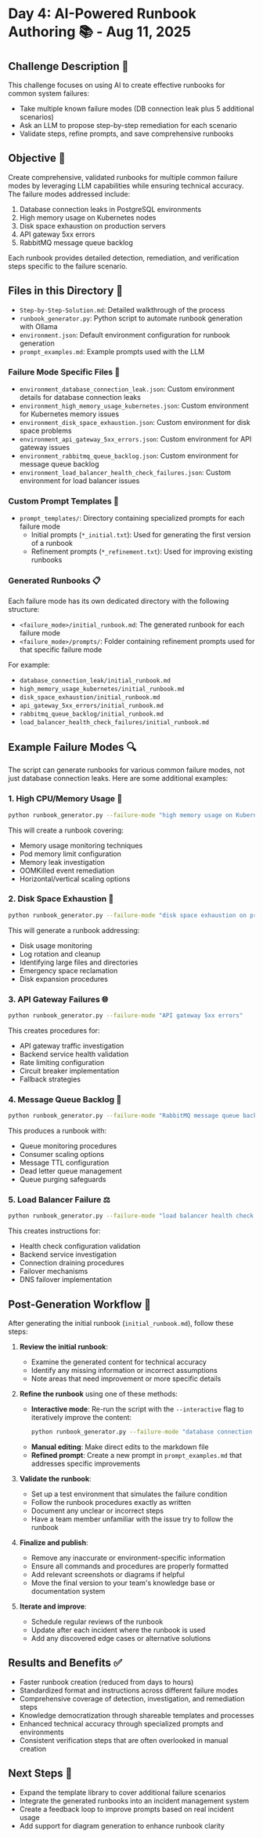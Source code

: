 # Day 4: AI-Powered Runbook Authoring 📚 - Aug 11, 2025

## Challenge Description 🎯
This challenge focuses on using AI to create effective runbooks for common system failures:

* Take multiple known failure modes (DB connection leak plus 5 additional scenarios)
* Ask an LLM to propose step-by-step remediation for each scenario
* Validate steps, refine prompts, and save comprehensive runbooks

## Objective 🚀
Create comprehensive, validated runbooks for multiple common failure modes by leveraging LLM capabilities while ensuring technical accuracy. The failure modes addressed include:

1. Database connection leaks in PostgreSQL environments
2. High memory usage on Kubernetes nodes 
3. Disk space exhaustion on production servers
4. API gateway 5xx errors
5. RabbitMQ message queue backlog

Each runbook provides detailed detection, remediation, and verification steps specific to the failure scenario.

## Files in this Directory 📁
- `Step-by-Step-Solution.md`: Detailed walkthrough of the process
- `runbook_generator.py`: Python script to automate runbook generation with Ollama
- `environment.json`: Default environment configuration for runbook generation
- `prompt_examples.md`: Example prompts used with the LLM

### Failure Mode Specific Files 🔧
- `environment_database_connection_leak.json`: Custom environment details for database connection leaks
- `environment_high_memory_usage_kubernetes.json`: Custom environment for Kubernetes memory issues
- `environment_disk_space_exhaustion.json`: Custom environment for disk space problems
- `environment_api_gateway_5xx_errors.json`: Custom environment for API gateway issues
- `environment_rabbitmq_queue_backlog.json`: Custom environment for message queue backlog
- `environment_load_balancer_health_check_failures.json`: Custom environment for load balancer issues

### Custom Prompt Templates 💬
- `prompt_templates/`: Directory containing specialized prompts for each failure mode
  - Initial prompts (`*_initial.txt`): Used for generating the first version of a runbook
  - Refinement prompts (`*_refinement.txt`): Used for improving existing runbooks

### Generated Runbooks 📋
Each failure mode has its own dedicated directory with the following structure:
- `<failure_mode>/initial_runbook.md`: The generated runbook for each failure mode
- `<failure_mode>/prompts/`: Folder containing refinement prompts used for that specific failure mode

For example:
- `database_connection_leak/initial_runbook.md`
- `high_memory_usage_kubernetes/initial_runbook.md`
- `disk_space_exhaustion/initial_runbook.md`
- `api_gateway_5xx_errors/initial_runbook.md`
- `rabbitmq_queue_backlog/initial_runbook.md`
- `load_balancer_health_check_failures/initial_runbook.md`

## Example Failure Modes 🔍

The script can generate runbooks for various common failure modes, not just database connection leaks. Here are some additional examples:

### 1. High CPU/Memory Usage 🧠

```bash
python runbook_generator.py --failure-mode "high memory usage on Kubernetes nodes" --interactive
```

This will create a runbook covering:
- Memory usage monitoring techniques
- Pod memory limit configuration
- Memory leak investigation
- OOMKilled event remediation
- Horizontal/vertical scaling options

### 2. Disk Space Exhaustion 💾

```bash
python runbook_generator.py --failure-mode "disk space exhaustion on production servers"
```

This will generate a runbook addressing:
- Disk usage monitoring
- Log rotation and cleanup
- Identifying large files and directories
- Emergency space reclamation
- Disk expansion procedures

### 3. API Gateway Failures 🌐

```bash
python runbook_generator.py --failure-mode "API gateway 5xx errors"
```

This creates procedures for:
- API gateway traffic investigation
- Backend service health validation
- Rate limiting configuration
- Circuit breaker implementation
- Fallback strategies

### 4. Message Queue Backlog 📨

```bash
python runbook_generator.py --failure-mode "RabbitMQ message queue backlog"
```

This produces a runbook with:
- Queue monitoring procedures
- Consumer scaling options
- Message TTL configuration
- Dead letter queue management
- Queue purging safeguards

### 5. Load Balancer Failure ⚖️

```bash
python runbook_generator.py --failure-mode "load balancer health check failures"
```

This creates instructions for:
- Health check configuration validation
- Backend service investigation
- Connection draining procedures
- Failover mechanisms
- DNS failover implementation

## Post-Generation Workflow 🔄

After generating the initial runbook (`initial_runbook.md`), follow these steps:

1. **Review the initial runbook**:
   - Examine the generated content for technical accuracy
   - Identify any missing information or incorrect assumptions
   - Note areas that need improvement or more specific details

2. **Refine the runbook** using one of these methods:
   - **Interactive mode**: Re-run the script with the `--interactive` flag to iteratively improve the content:
     ```bash
     python runbook_generator.py --failure-mode "database connection leak" --interactive
     ```
   - **Manual editing**: Make direct edits to the markdown file
   - **Refined prompt**: Create a new prompt in `prompt_examples.md` that addresses specific improvements

3. **Validate the runbook**:
   - Set up a test environment that simulates the failure condition
   - Follow the runbook procedures exactly as written
   - Document any unclear or incorrect steps
   - Have a team member unfamiliar with the issue try to follow the runbook

4. **Finalize and publish**:
   - Remove any inaccurate or environment-specific information
   - Ensure all commands and procedures are properly formatted
   - Add relevant screenshots or diagrams if helpful
   - Move the final version to your team's knowledge base or documentation system

5. **Iterate and improve**:
   - Schedule regular reviews of the runbook
   - Update after each incident where the runbook is used
   - Add any discovered edge cases or alternative solutions

## Results and Benefits ✅
- Faster runbook creation (reduced from days to hours)
- Standardized format and instructions across different failure modes
- Comprehensive coverage of detection, investigation, and remediation steps
- Knowledge democratization through shareable templates and processes
- Enhanced technical accuracy through specialized prompts and environments
- Consistent verification steps that are often overlooked in manual creation

## Next Steps 🔮
- Expand the template library to cover additional failure scenarios
- Integrate the generated runbooks into an incident management system
- Create a feedback loop to improve prompts based on real incident usage
- Add support for diagram generation to enhance runbook clarity

